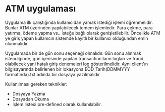 # ATM uygulaması

Uygulama ilk çalıştığında kullanıcıdan yamak istediği işlemi öğrenmelidir. Bunlar ATM üzerinden yapılabilecek temem işlemledir. Para çekme, para yatırma, ödeme yapma vs.. İsteğe bağlı olarak genişletilebilir. Öncelikle ATM ye giriş yapan kullanıcın sistemde kayıtlı bir kullanıcı olduğundan emin olunmalıdır.

Uygulamada bir de gün sonu seçeneği olmalıdır. Gün sonu alınmak istendiğinde, gün içerisinde yapılan transaction ların logları ve fraud olabilecek yani hatalı giriş denemeleri log gösterilmelidir. Aynı client'ın bilgisayarında belirlenen bir lokasyona EOD_Tarih(DDMMYYY formatında).txt adında bir dosyaya yazılmalıdır.

Kullanılması gereken teknikler:

- Dosyaya Yazma
- Dosyadan Okuma
- İşlem listesi pre-defined olarak kullanılabilir.